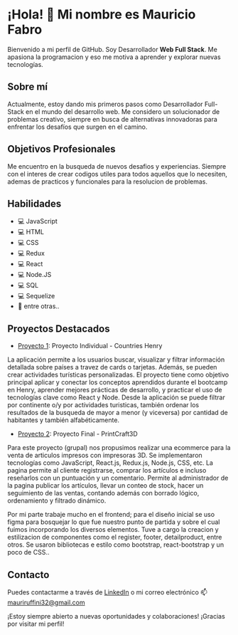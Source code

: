 <!--
**mauriruf32/mauriruf32** is a ✨ _special_ ✨ repository because its `README.md` (this file) appears on your GitHub profile.

Here are some ideas to get you started:

- 🔭 I’m currently working on ...
- 🌱 I’m currently learning ...
- 👯 I’m looking to collaborate on ...
- 🤔 I’m looking for help with ...
- 💬 Ask me about ...
- 📫 How to reach me: ...
- 😄 Pronouns: ...
- ⚡ Fun fact: ...
-->

# ¡Hola! 👋 Mi nombre es Mauricio Fabro

Bienvenido a mi perfil de GitHub. Soy Desarrollador **Web Full Stack**.
Me apasiona la programacion y eso me motiva a aprender y explorar nuevas tecnologías.

## Sobre mí

Actualmente, estoy dando mis primeros pasos como Desarrollador Full-Stack en el mundo del desarrollo web.
Me considero un solucionador de problemas creativo, siempre en busca de alternativas innovadoras para enfrentar los desafíos que surgen en el camino.

## Objetivos Profesionales

Me encuentro en la busqueda de nuevos desafios y experiencias.
Siempre con el interes de crear codigos utiles para todos aquellos que lo necesiten, ademas de practicos y funcionales para la resolucion de problemas.

## Habilidades

- 💻 JavaScript
- 💻 HTML
- 💻 CSS
- 💻 Redux
- 💻 React
- 💻 Node.JS
- 💻 SQL
- 💻 Sequelize
- 🚀 entre otras..

## Proyectos Destacados

- [Proyecto 1](https://github.com/mauriruf32/CountriesAPP): 
Proyecto Individual - Countries Henry

La aplicación permite a los usuarios buscar, visualizar y filtrar información detallada sobre países a travez de cards o tarjetas. Además, se pueden crear actividades turísticas personalizadas.
El proyecto tiene como objetivo principal aplicar y conectar los conceptos aprendidos durante el bootcamp en Henry, aprender mejores prácticas de desarrollo, y practicar el uso de tecnologías clave como React y Node.
Desde la aplicación se puede filtrar por continente o/y por actividades turisticas, también ordenar los resultados de la busqueda de mayor a menor (y viceversa) por cantidad de habitantes y también alfabéticamente.

- [Proyecto 2](https://github.com/PrintCraft3D/PrintCraft3DFront): 
Proyecto Final - PrintCraft3D

Para este proyecto (grupal) nos propusimos realizar una ecommerce para la venta de articulos impresos con impresoras 3D.
Se implementaron tecnologías como JavaScript, React.js, Redux.js, Node.js, CSS, etc. La pagina permite al cliente registrarse, comprar los artículos e incluso reseñarlos con un puntuación y un comentario. Permite al administrador de la pagina publicar los artículos, llevar un conteo de stock, hacer un seguimiento de las ventas, contando además con borrado lógico, ordenamiento y filtrado dinámico.

Por mi parte trabaje mucho en el frontend; para el diseño inicial se uso figma para bosquejar lo que fue nuestro punto de partida y sobre el cual fuimos incorporando los diversos elementos.
Tuve a cargo la creacion y estilizacion de componentes como el register, footer, detailproduct, entre otros.
Se usaron bibliotecas e estilo como bootstrap, react-bootstrap y un poco de CSS..

## Contacto

Puedes contactarme a través de [LinkedIn](https://www.linkedin.com/in/mauricio-fabro/) o mi correo electrónico 📫 [mauriruffini32@gmail.com](mailto:mauriruffini32@gmail.com)

¡Estoy siempre abierto a nuevas oportunidades y colaboraciones! 
¡Gracias por visitar mi perfil!


